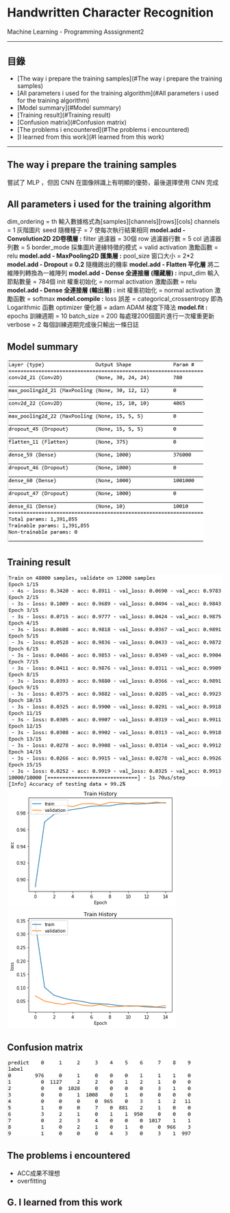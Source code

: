 # Handwritten Character Recognition
Machine Learning - Programming Asssignment2
****
## 目錄
* [The way i prepare the training samples](#The way i prepare the training samples)
* [All parameters i used for the training algorithm](#All parameters i used for the training algorithm)
* [Model summary](#Model summary)
* [Training result](#Training result)
* [Confusion matrix](#Confusion matrix)
* [The problems i encountered](#The problems i encountered)
* [I learned from this work](#I learned from this work)
****
## The way i prepare the training samples
  嘗試了 MLP ，但因 CNN 在圖像辨識上有明顯的優勢，最後選擇使用 CNN 完成
## All parameters i used for the training algorithm
dim_ordering = th
    輸入數據格式為[samples][channels][rows][cols] 
channels = 1
    灰階圖片
seed 隨機種子 = 7
    使每次執行結果相同
**model.add - Convolution2D 2D卷積層 :**
filter 過濾器 = 30個
row 過濾器行數 = 5
col 過濾器列數 = 5
border_mode 採集圖片邊緣特徵的模式 = valid
activation 激勵函數 = relu
**model.add - MaxPooling2D 匯集層 :**
pool_size 窗口大小 = 2*2
**model.add - Dropout = 0.2**
    隨機踢出的機率
**model.add - Flatten 平化層**
    將二維陣列轉換為一維陣列
**model.add - Dense 全連接層 (隱藏層) :**
input_dim 輸入節點數量 = 784個 
init 權重初始化 = normal
activation 激勵函數 = relu
**model.add - Dense 全連接層 (輸出層) :**
init 權重初始化 = normal
activation 激勵函數 = softmax
**model.compile :**
loss 誤差 = categorical_crossentropy
    即為 Logarithmic 函數
optimizer 優化器 = adam
    ADAM 梯度下降法
**model.fit :**
epochs 訓練週期 = 10
batch_size = 200
    每處理200個圖片進行一次權重更新
verbose = 2
    每個訓練週期完成後只輸出一條日誌
## Model summary
![](https://github.com/LWC1024/ML2018_410421227_Asssignment2/blob/master/result/model.jpg "CNN 模型")
## Training result
![](https://github.com/LWC1024/ML2018_410421227_Asssignment2/blob/master/result/result.jpg "訓練過程")
![](https://github.com/LWC1024/ML2018_410421227_Asssignment2/blob/master/result/acc_99.2%25.png "ACC")
![](https://github.com/LWC1024/ML2018_410421227_Asssignment2/blob/master/result/loss_2.52%25.png "LOSS")
## Confusion matrix
![](https://github.com/LWC1024/ML2018_410421227_Asssignment2/blob/master/result/confusion%20matrix.jpg "混淆矩陣")
## The problems i encountered
* ACC成果不理想
* overfitting
## G. I learned from this work
